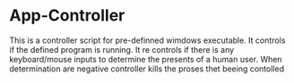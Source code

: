 # App-Controller

This is a controller script for pre-definned wimdows executable. It controls if the defined program is running. It re controls if there is any keyboard/mouse inputs to determine the presents of a human user. When determination are negative controller kills the proses thet beeing contolled 


